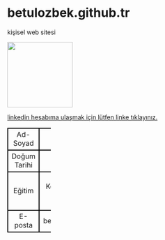 # betulozbek.github.tr
kişisel web sitesi
<style>
table {
text-align: center;
border: 2px solid black;
}
td{
width: 100px;
height: 50px;
border: black 2px solid;
}
</style>

</head>
<body>
<img src="C:\Users\AsuS\Desktop\html\resimler\foto.jpg.JPG" style="width:150px;height:150px"/>

<table style="width: 100px; border:2px">
<tr>
<td>Ad-Soyad</td>
<td>Betül Özbek</td>
</tr>


<tr>
<td>Doğum Tarihi</td>
<td>17.04.2003</td>
</tr>

<tr>
<td>Eğitim</td>
<td>Körfez Fen Lisesi(2017-2021)</td>
<td>Kahramanmaraş Sütçü İmam Üniversitesi(2022- )</td>

<tr>
<td>E-posta</td>
<td>betullozbeekk@gmail.com</td>

</tr>
<br />

<a href="https://www.linkedin.com/in/bet%C3%BCl-%C3%B6zbek-666496252/" target="_self" target="_blank">linkedin hesabıma ulaşmak için lütfen linke tıklayınız.</a>
  
